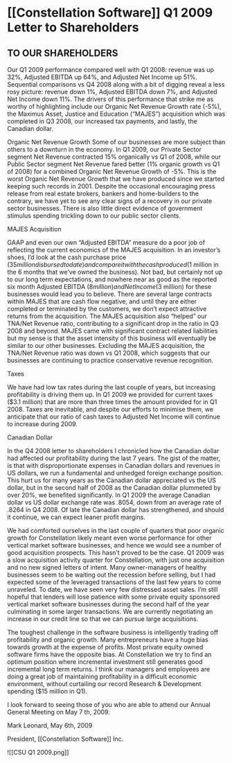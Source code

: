 # [[Constellation Software]] Q1 2009 Letter to Shareholders

## TO OUR SHAREHOLDERS 

Our Q1 2009 performance compared well with Q1 2008: revenue was up 32%, Adjusted EBITDA up 64%, and Adjusted Net Income up 51%. Sequential comparisons vs Q4 2008 along with a bit of digging reveal a less rosy picture: revenue down 1%, Adjusted EBITDA down 7%, and Adjusted Net Income down 11%. The drivers of this performance that strike me as worthy of highlighting include our Organic Net Revenue Growth rate (-5%), the Maximus Asset, Justice and Education (“MAJES”) acquisition which was completed in Q3 2008, our increased tax payments, and lastly, the Canadian dollar. 

Organic Net Revenue Growth
Some of our businesses are more subject than others to a downturn in the economy. In Q1 2009, our Private Sector segment Net Revenue contracted 15% organically vs Q1 of 2008, while our Public Sector segment Net Revenue fared better (1% organic growth vs Q1 of 2008) for a combined Organic Net Revenue Growth of -5%. This is the worst Organic Net Revenue Growth that we have produced since we started keeping such records in 2001. Despite the occasional encouraging press release from real estate brokers, bankers and home-builders to the contrary, we have yet to see any clear signs of a recovery in our private sector businesses. There is also little direct evidence of government stimulus spending trickling down to our public sector clients.

MAJES Acquisition

GAAP and even our own “Adjusted EBITDA” measure do a poor job of reflecting the current economics of the MAJES acquisition. In an investor’s shoes, I’d look at the cash purchase price ($35 million disbursed to date) and compare it with the cash produced ($1 million in the 6 months that we’ve owned the business). Not bad, but certainly not up to our long term expectations, and nowhere near as good as the reported six month Adjusted EBITDA ($8 million) and Net Income ($3 million) for these businesses would lead you to believe. There are several large contracts within MAJES that are cash flow negative, and until they are either completed or terminated by the customers, we don’t expect attractive returns from the acquisition. The MAJES acquisition also “helped” our TNA/Net Revenue ratio, contributing to a significant drop in the ratio in Q3 2008 and beyond. MAJES came with significant contract related liabilities but my sense is that the asset intensity of this business will eventually be similar to our other businesses. Excluding the MAJES acquisition, the TNA/Net Revenue ratio was down vs Q1 2008, which suggests that our businesses are continuing to practice conservative revenue recognition. 

Taxes

We have had low tax rates during the last couple of years, but increasing profitability is driving them up. In Q1 2009 we provided for current taxes ($3.1 million) that are more than three times the amount provided for in Q1 2008. Taxes are inevitable, and despite our efforts to minimise them, we anticipate that our ratio of cash taxes to Adjusted Net Income will continue to increase during 2009.


Canadian Dollar 

In the Q4 2008 letter to shareholders I chronicled how the Canadian dollar had affected our profitability during the last 7 years. The gist of the matter, is that with disproportionate expenses in Canadian dollars and revenues in US dollars, we run a fundamental and unhedged foreign exchange position. This hurt us for many years as the Canadian dollar appreciated vs the US dollar, but in the second half of 2008 as the Canadian dollar plummeted by over 20%, we benefited significantly. In Q1 2009 the average Canadian dollar vs US dollar exchange rate was .8054, down from an average rate of .8264 in Q4 2008. Of late the Canadian dollar has strengthened, and should it continue, we can expect leaner profit margins. 

We had comforted ourselves in the last couple of quarters that poor organic growth for Constellation likely meant even worse performance for other vertical market software businesses, and hence we would see a number of good acquisition prospects. This hasn’t proved to be the case. Q1 2009 was a slow acquisition activity quarter for Constellation, with just one acquisition and no new signed letters of intent. Many owner-managers of healthy businesses seem to be waiting out the recession before selling, but I had expected some of the leveraged transactions of the last few years to come unraveled. To date, we have seen very few distressed asset sales. I’m still hopeful that lenders will lose patience with some private equity sponsored vertical market software businesses during the second half of the year culminating in some larger transactions. We are currently negotiating an increase in our credit line so that we can pursue large acquisitions. 

The toughest challenge in the software business is intelligently trading off profitability and organic growth. Many entrepreneurs have a huge bias towards growth at the expense of profits. Most private equity owned software firms have the opposite bias. At Constellation we try to find an optimum position where incremental investment still generates good incremental long term returns. I think our managers and employees are doing a great job of maintaining profitability in a difficult economic environment, without curtailing our record Research & Development spending ($15 million in Q1).

I look forward to seeing those of you who are able to attend our Annual General Meeting on May 7 th, 2009. 

Mark Leonard, May 6th, 2009 

President, [[Constellation Software]] Inc.

![[CSU Q1 2009.png]]